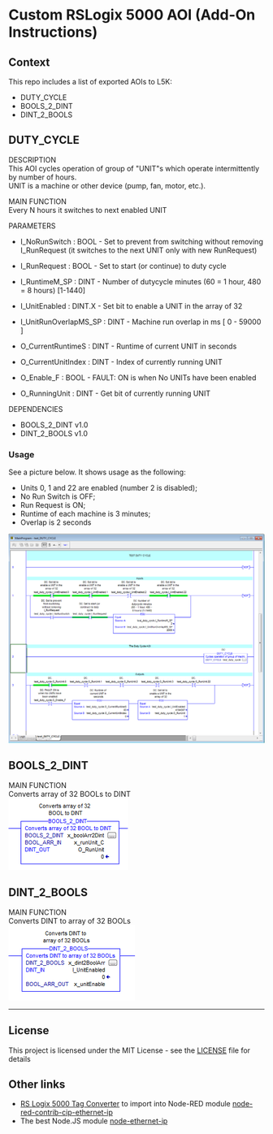 # Custom RSLogix 5000 AOI (Add-On Instructions)
## Context
This repo includes a list of exported AOIs to L5K:
- DUTY_CYCLE
- BOOLS_2_DINT
- DINT_2_BOOLS

## DUTY_CYCLE

DESCRIPTION  
This AOI cycles operation of group of "UNIT"s which operate intermittently by number of hours.  
UNIT is a machine or other device (pump, fan, motor, etc.).

MAIN FUNCTION  
Every N hours it switches to next enabled UNIT

PARAMETERS
- I_NoRunSwitch : BOOL - Set to prevent from switching without removing I_RunRequest (it switches to the next UNIT only with new RunRequest)
- I_RunRequest : BOOL - Set to start (or continue) to duty cycle
- I_RuntimeM_SP : DINT - Number of dutycycle minutes (60 = 1 hour, 480 = 8 hours) [1-1440]
- I_UnitEnabled : DINT.X - Set bit to enable a UNIT in the array of 32
- I_UnitRunOverlapMS_SP : DINT - Machine run overlap in ms [ 0 - 59000 ]

- O_CurrentRuntimeS : DINT - Runtime of current UNIT in seconds
- O_CurrentUnitIndex : DINT - Index of currently running UNIT
- O_Enable_F : BOOL - FAULT: ON is when No UNITs have been enabled
- O_RunningUnit : DINT - Get bit of currently running UNIT

DEPENDENCIES
- BOOLS_2_DINT v1.0
- DINT_2_BOOLS v1.0

### Usage
See a picture below. It shows usage as the following:
- Units 0, 1 and 22 are enabled (number 2 is disabled);
- No Run Switch is OFF;
- Run Request is ON;
- Runtime of each machine is 3 minutes;
- Overlap is 2 seconds

![picture](https://github.com/Alex-OPTIM/rslogix5000-aois/raw/master/tests/test-Duty_Cycle_190828.png)

## BOOLS_2_DINT
MAIN FUNCTION  
Converts array of 32 BOOLs to DINT  
![picture](https://github.com/Alex-OPTIM/rslogix5000-aois/raw/master/tests/test-BOOLS_2_DINT.png)

## DINT_2_BOOLS
MAIN FUNCTION  
Converts DINT to array of 32 BOOLs  
![picture](https://github.com/Alex-OPTIM/rslogix5000-aois/raw/master/tests/test-DINT_2_BOOLS.png)

---
## License

This project is licensed under the MIT License - see the [LICENSE](https://github.com/Alex-OPTIM/rslogix5000-aois/blob/master/LICENSE) file for details

## Other links

- [RS Logix 5000 Tag Converter](https://tags.controlx.io) to import into Node-RED 
module [node-red-contrib-cip-ethernet-ip](https://github.com/netsmarttech/node-red-contrib-cip-ethernet-ip)
- The best Node.JS module [node-ethernet-ip](https://github.com/cmseaton42/node-ethernet-ip) 
